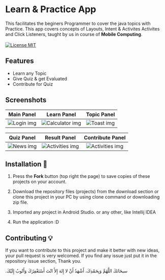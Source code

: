 # Learn & Practice App
This facilitates the beginers Programmer to cover the java topics with Practice. This app covers concepts of Layouts, Intent & Activites Activites and Click Listeners, taught by us in course of **Mobile Computing**. <br> <br>
[![License MIT](https://img.shields.io/badge/license-MIT-blue.svg)](LICENSE)

## Features
- Learn any Topic
- Give Quiz & get Evaluated
- Contribute for Quiz

## Screenshots
Main Panel    |  Learn Panel  |  Topic Panel
:-------------------------:|:-------------------------:|:-------------------------:
![Login img](images/1.png)  |  ![Calculator img](images/2.png) | ![Toast img](images/3.png) 

Quiz Panel |  Result Panel     | Contribute Panel
:-------------------------:|:-------------------------:|:-------------------------:
![News img](images/4.png)  |  ![Activities img](images/5.png) | ![Activities img](images/6.png) 



## Installation 🔌
1. Press the **Fork** button (top right the page) to save copies of these projects on your account.

2. Download the repository files (projects) from the download section or clone this project in your PC by using clone command or downloading zip file.

3. Imported any project in Android Studio. or any other, like Intellij IDEA

4. Run the application :D

## Contributing 💡
If you want to contribute to this project and make it better with new ideas, your pull request is very welcomed.
If you find any issue just put it in the repository issue section, Thank you.

.سبحَانَكَ اللَّهُمَّ وَبِحَمْدِكَ، أَشْهَدُ أَنْ لا إِلهَ إِلأَ انْتَ أَسْتَغْفِرُكَ وَأَتْوبُ إِلَيْكَ
